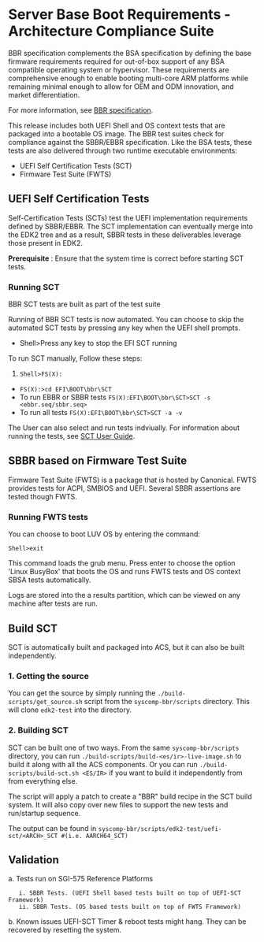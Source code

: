 # Server Base Boot Requirements - Architecture Compliance Suite
BBR specification complements the BSA specification by defining the base firmware requirements
required for out-of-box support of any BSA compatible operating system or hypervisor. These requirements are comprehensive enough
to enable booting multi-core ARM platforms while remaining minimal enough to allow for OEM and ODM innovation, and
market differentiation.

For more information, see [BBR specification](https://developer.arm.com/documentation/den0044/latest).

This release includes both UEFI Shell and OS context tests that are packaged into a bootable OS image.
The BBR test suites check for compliance against the SBBR/EBBR specification. Like the BSA tests, these tests are also delivered through two runtime executable environments:
  - UEFI Self Certification Tests (SCT)
  - Firmware Test Suite (FWTS)

## UEFI Self Certification Tests
Self-Certification Tests (SCTs) test the UEFI implementation requirements defined by SBBR/EBBR. The SCT implementation can eventually merge into the EDK2 tree and as a result, SBBR tests in these deliverables leverage those present in EDK2.

**Prerequisite** : Ensure that the system time is correct before starting SCT tests.

### Running SCT
BBR SCT tests are built as part of the test suite <br />

Running of BBR SCT tests is now automated. You can choose to skip the automated SCT tests by pressing any key when the UEFI shell prompts.

- Shell>Press any key to stop the EFI SCT running

To run SCT manually, Follow these steps:


1. `Shell>FS(X):`
- `FS(X):>cd EFI\BOOT\bbr\SCT`
- To run EBBR or SBBR tests
 `FS(X):EFI\BOOT\bbr\SCT>SCT -s <ebbr.seq/sbbr.seq>`
 - To run all tests
 `FS(X):EFI\BOOT\bbr\SCT>SCT -a -v`
 

The User can also select and run tests indviually. For information about running the tests, see [SCT User Guide](http://www.uefi.org/testtools).


## SBBR based on Firmware Test Suite
Firmware Test Suite (FWTS) is a package that is hosted by Canonical. FWTS provides tests for ACPI, SMBIOS and UEFI.
Several SBBR assertions are tested though FWTS.

### Running FWTS tests

You can choose to boot LUV OS by entering the command:

`Shell>exit`

This command loads the grub menu. Press enter to choose the option 'Linux BusyBox' that boots the OS and runs FWTS tests and OS context SBSA tests automatically. <br />

Logs are stored into the a results partition, which can be viewed on any machine after tests are run. 


## Build SCT
SCT is automatically built and packaged into ACS, but it can also be built independently. 

### 1. Getting the source 
You can get the source by simply running the `./build-scripts/get_source.sh` script from the `syscomp-bbr/scripts` directory. This will clone `edk2-test` into the directory.

### 2. Building SCT
SCT can be built one of two ways. From the same `syscomp-bbr/scripts` directory, you can run `./build-scripts/build-<es/ir>-live-image.sh` to build it along with all the ACS components. Or you can run `./build-scripts/build-sct.sh <ES/IR>` if you want to build it independently from from everything else.

The script will apply a patch to create a "BBR" build recipe in the SCT build system. It will also copy over new files to support the new tests and run/startup sequence.

The output can be found in `syscomp-bbr/scripts/edk2-test/uefi-sct/<ARCH>_SCT #(i.e. AARCH64_SCT)`



## Validation

a. Tests run on SGI-575 Reference Platforms

       i. SBBR Tests. (UEFI Shell based tests built on top of UEFI-SCT Framework)
       ii. SBBR Tests. (OS based tests built on top of FWTS Framework)


b. Known issues
UEFI-SCT Timer & reboot tests might hang. They can be recovered by resetting the system.




